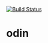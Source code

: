 [![Build Status][travis-badge]][travis-badge-url]
# odin

[travis-badge]: https://travis-ci.org/manwaring/odin.svg?branch=master		
[travis-badge-url]: https://travis-ci.org/manwaring/odin	